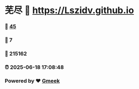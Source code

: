# 芜尽 :link: https://Lszidv.github.io 
### :page_facing_up: [45](https://Lszidv.github.io/tag.html) 
### :speech_balloon: 7 
### :hibiscus: 215162 
### :alarm_clock: 2025-06-18 17:08:48 
### Powered by :heart: [Gmeek](https://github.com/Meekdai/Gmeek)
